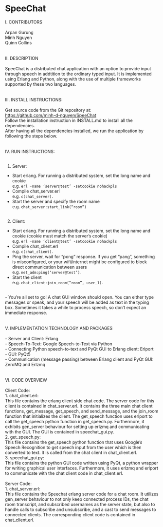 # SpeeChat

I. CONTRIBUTORS
<br><br>
Arpan Gurung<br>
Minh Nguyen<br>
Quinn Collins
<br><br><br>
II. DESCRIPTION
<br><br>
SpeeChat is a distributed chat application with an option to provide input through speech in addtition to the ordinary typed input. It is implemented using Erlang and Python, along with the use of multiple frameworks supported by these two languages.
<br><br><br>
III. INSTALL INSTRUCTIONS:
<br><br>
Get source code from the Git repository at:<br>
https://github.com/minh-d-nguyen/SpeeChat<br>
Follow the installation instruction in INSTALL.md to install all the dependencies.<br>
After having all the dependencies installed, we run the application by following the steps below.
<br><br><br>
IV. RUN INSTRUCTIONS:
<br><br>
1. Server:<br>
- Start erlang. For running a distributed system, set the long name and cookie<br>
    e.g.    `erl -name ‘server@test’ -setcookie nohackpls`<br>
- Compile chat_server.erl<br>
    e.g.    `c(chat_server).`<br>
- Start the server and specify the room name<br>
    e.g.    `chat_server:start_link(“room”)`
<br><br>
2. Client:<br>
- Start erlang. For running a distributed system, set the long name and cookie (cookie must match the server’s cookie)<br>
    e.g.    `erl -name ‘client@test’ -setcookie nohackpls`<br>
- Compile chat_client.erl<br>
    e.g.    `c(chat_client).`<br>
- Ping the server, wait for “pong” response. If you get “pang”, something is misconfigured, or your wifi/internet might be configured to block direct communication between users<br>
    e.g.    `net_adm:ping(‘server@test’).`<br>
- Start the client<br>
    e.g.    `chat_client:join_room(“room”, user_1).`
<br>
- You’re all set to go! A chat GUI window should open. You can either type messages or speak, and your speech will be added as text in the typing box. Sometimes it takes a while to process speech, so don’t expect an immediate response.
<br><br><br>
V. IMPLEMENTATION TECHNOLOGY AND PACKAGES
<br><br>
- Server and Client: Erlang<br>
- Speech-To-Text: Google Speech-to-Text via Python<br>
- Connecting Python speech-to-text and PyQt GUI to Erlang client: Erlport<br>
- GUI: PyQt5<br>
- Communication (message passing) between Erlang client and PyQt GUI: ZeroMQ and Erlzmq
<br><br><br>
VI. CODE OVERVIEW
<br><br>
Client Code:<br>
1. chat_client.erl:<br>
This file contains the erlang client side chat code. The server code for this client is contained in chat_server.erl. It contains the three main chat client functions, get_message, get_speech, and send_message, and the join_room function that initializes the client. The get_speech function uses erlport to call the get_speech python function in get_speech.py. Furthermore, it exhibits gen_server behaviour for setting up erlzmq and communicating with the GUI. The GUI is contained in speechat_gui.py.<br>
2. get_speech.py:<br>
This file contains the get_speech python function that uses Google’s Speech Recognition to get speech input from the user which is then converted to text. It is called from the chat client in chat_client.erl.<br>
3. speechat_gui.py:<br>
This file contains the python GUI code written using PyQt, a python wrapper for writing graphical user interfaces. Furthermore, it uses erlzmq and erlport to communicate with the chat client code in chat_client.erl.
<br><br>
Server Code:<br>
1. chat_server.erl:<br>
This file contains the Speechat erlang server code for a chat room. It utilizes gen_server behaviour to not only keep connected process IDs, the chat room transcript, and subscribed usernames as the server state, but also to handle calls to subscribe and unsubscribe, and a cast to send messages to connected clients. The corresponding client code is contained in chat_client.erl.<br>